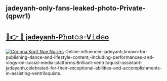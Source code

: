 ## jadeyanh-only-fans​-leaked-photo​-Private-(qpwr1)


# <h2><a href="https://mediaupload.pro?title=jadeyanh&ref=git">🔗👉 🔴 jadeyanh-P𝚑ot𝚘𝚜-V𝚒d𝚎o</a></h2>

[![Corinna Kopf Nue Nu𝚍e𝚜](https://i.imgur.com/0qMVB7G.gif)](https://mediaupload.pro?title=jadeyanh&ref=git)
Online-influencer-jadeyanh,known-for-publishing-dance-and-lifestyle-content,-including-performances-and-vlogs-on-social-media-platforms.Brilliant-ventriloquist-assistant-jadeyanh,celebrated-for-their-exceptional-abilities-and-accomplishments-in-assisting-ventriloquists.  